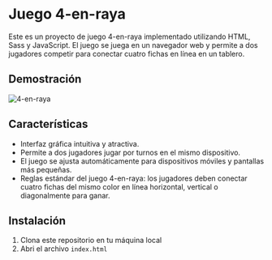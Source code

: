 # Juego 4-en-raya

Este es un proyecto de juego 4-en-raya implementado utilizando HTML, Sass y JavaScript. El juego se juega en un navegador web y permite a dos jugadores competir para conectar cuatro fichas en línea en un tablero.

## Demostración

![4-en-raya](https://github.com/JuanPE44/4-en-raya/assets/89142353/044d72af-f389-4f22-a4f5-d2a35ed6f078)

## Características

- Interfaz gráfica intuitiva y atractiva.
- Permite a dos jugadores jugar por turnos en el mismo dispositivo.
- El juego se ajusta automáticamente para dispositivos móviles y pantallas más pequeñas.
- Reglas estándar del juego 4-en-raya: los jugadores deben conectar cuatro fichas del mismo color en línea horizontal, vertical o diagonalmente para ganar.

## Instalación

1. Clona este repositorio en tu máquina local
2. Abri el archivo `index.html`
